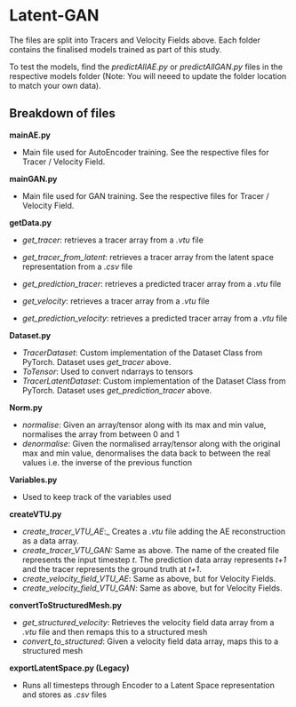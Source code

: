 # Latent-GAN
The files are split into Tracers and Velocity Fields above. Each folder contains the finalised models trained as part of this study.

To test the models, find the _predictAllAE.py_ or _predictAllGAN.py_ files in the respective models folder (Note: You will neeed to update the folder location to match your own data).

## Breakdown of files

**mainAE.py**
* Main file used for AutoEncoder training. See the respective files for Tracer / Velocity Field.

**mainGAN.py**
* Main file used for GAN training. See the respective files for Tracer / Velocity Field.

**getData.py** 
* _get_tracer_: retrieves a tracer array from a _.vtu_ file
* _get_tracer_from_latent_: retrieves a tracer array from the latent space representation from a _.csv_ file
* _get_prediction_tracer_: retrieves a predicted tracer array from a _.vtu_ file

* _get_velocity_: retrieves a tracer array from a _.vtu_ file
* _get_prediction_velocity_: retrieves a predicted tracer array from a _.vtu_ file

**Dataset.py**
* _TracerDataset_: Custom implementation of the Dataset Class from PyTorch. Dataset uses _get_tracer_ above. 
* _ToTensor_: Used to convert ndarrays to tensors
* _TracerLatentDataset_: Custom implementation of the Dataset Class from PyTorch. Dataset uses _get_prediction_tracer_ above. 

**Norm.py**
* _normalise_: Given an array/tensor along with its max and min value, normalises the array from between 0 and 1
* _denormalise_: Given the normalised array/tensor along with the original max and min value, denormalises the data back to between the real values i.e. the inverse of the previous function

**Variables.py** 
* Used to keep track of the variables used

**createVTU.py**
* _create_tracer_VTU_AE_:_ Creates a _.vtu_ file adding the AE reconstruction as a data array.
* _create_tracer_VTU_GAN:_ Same as above. The name of the created file represents the input timestep _t_. The prediction data array represents _t+1_ and the tracer represents the ground truth at _t+1_.
* _create_velocity_field_VTU_AE_: Same as above, but for Velocity Fields.
* _create_velocity_field_VTU_GAN_: Same as above, but for Velocity Fields.

**convertToStructuredMesh.py**
* _get_structured_velocity_: Retrieves the velocity field data array from a _.vtu_ file and then remaps this to a structured mesh
* _convert_to_structured_: Given a velocity field data array, maps this to a structured mesh

**exportLatentSpace.py (Legacy)**
* Runs all timesteps through Encoder to a Latent Space representation and stores as _.csv_ files
